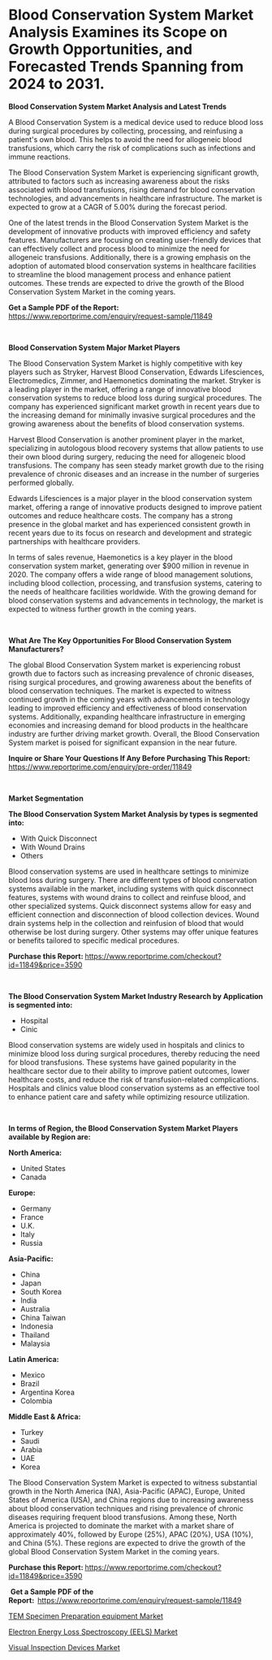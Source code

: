 <p><h1>Blood Conservation System Market Analysis Examines its Scope on Growth Opportunities, and Forecasted Trends Spanning from 2024 to 2031.</h1></p><p><strong>Blood Conservation System Market Analysis and Latest Trends</strong></p>
<p><p>A Blood Conservation System is a medical device used to reduce blood loss during surgical procedures by collecting, processing, and reinfusing a patient's own blood. This helps to avoid the need for allogeneic blood transfusions, which carry the risk of complications such as infections and immune reactions.</p><p>The Blood Conservation System Market is experiencing significant growth, attributed to factors such as increasing awareness about the risks associated with blood transfusions, rising demand for blood conservation technologies, and advancements in healthcare infrastructure. The market is expected to grow at a CAGR of 5.00% during the forecast period.</p><p>One of the latest trends in the Blood Conservation System Market is the development of innovative products with improved efficiency and safety features. Manufacturers are focusing on creating user-friendly devices that can effectively collect and process blood to minimize the need for allogeneic transfusions. Additionally, there is a growing emphasis on the adoption of automated blood conservation systems in healthcare facilities to streamline the blood management process and enhance patient outcomes. These trends are expected to drive the growth of the Blood Conservation System Market in the coming years.</p></p>
<p><strong>Get a Sample PDF of the Report:&nbsp;</strong> <a href="https://www.reportprime.com/enquiry/request-sample/11849">https://www.reportprime.com/enquiry/request-sample/11849</a></p>
<p>&nbsp;</p>
<p><strong>Blood Conservation System Major Market Players</strong></p>
<p><p>The Blood Conservation System Market is highly competitive with key players such as Stryker, Harvest Blood Conservation, Edwards Lifesciences, Electromedics, Zimmer, and Haemonetics dominating the market. Stryker is a leading player in the market, offering a range of innovative blood conservation systems to reduce blood loss during surgical procedures. The company has experienced significant market growth in recent years due to the increasing demand for minimally invasive surgical procedures and the growing awareness about the benefits of blood conservation systems.</p><p>Harvest Blood Conservation is another prominent player in the market, specializing in autologous blood recovery systems that allow patients to use their own blood during surgery, reducing the need for allogeneic blood transfusions. The company has seen steady market growth due to the rising prevalence of chronic diseases and an increase in the number of surgeries performed globally.</p><p>Edwards Lifesciences is a major player in the blood conservation system market, offering a range of innovative products designed to improve patient outcomes and reduce healthcare costs. The company has a strong presence in the global market and has experienced consistent growth in recent years due to its focus on research and development and strategic partnerships with healthcare providers.</p><p>In terms of sales revenue, Haemonetics is a key player in the blood conservation system market, generating over $900 million in revenue in 2020. The company offers a wide range of blood management solutions, including blood collection, processing, and transfusion systems, catering to the needs of healthcare facilities worldwide. With the growing demand for blood conservation systems and advancements in technology, the market is expected to witness further growth in the coming years.</p></p>
<p>&nbsp;</p>
<p><strong>What Are The Key Opportunities For Blood Conservation System Manufacturers?</strong></p>
<p><p>The global Blood Conservation System market is experiencing robust growth due to factors such as increasing prevalence of chronic diseases, rising surgical procedures, and growing awareness about the benefits of blood conservation techniques. The market is expected to witness continued growth in the coming years with advancements in technology leading to improved efficiency and effectiveness of blood conservation systems. Additionally, expanding healthcare infrastructure in emerging economies and increasing demand for blood products in the healthcare industry are further driving market growth. Overall, the Blood Conservation System market is poised for significant expansion in the near future.</p></p>
<p><strong>Inquire or Share Your Questions If Any Before Purchasing This Report:</strong> <a href="https://www.reportprime.com/enquiry/pre-order/11849">https://www.reportprime.com/enquiry/pre-order/11849</a></p>
<p>&nbsp;</p>
<p><strong>Market Segmentation</strong></p>
<p><strong>The Blood Conservation System Market Analysis by types is segmented into:</strong></p>
<p><ul><li>With Quick Disconnect</li><li>With Wound Drains</li><li>Others</li></ul></p>
<p><p>Blood conservation systems are used in healthcare settings to minimize blood loss during surgery. There are different types of blood conservation systems available in the market, including systems with quick disconnect features, systems with wound drains to collect and reinfuse blood, and other specialized systems. Quick disconnect systems allow for easy and efficient connection and disconnection of blood collection devices. Wound drain systems help in the collection and reinfusion of blood that would otherwise be lost during surgery. Other systems may offer unique features or benefits tailored to specific medical procedures.</p></p>
<p><strong>Purchase this Report:&nbsp;</strong><a href="https://www.reportprime.com/checkout?id=11849&price=3590">https://www.reportprime.com/checkout?id=11849&price=3590</a></p>
<p>&nbsp;</p>
<p><strong>The Blood Conservation System Market Industry Research by Application is segmented into:</strong></p>
<p><ul><li>Hospital</li><li>Cinic</li></ul></p>
<p><p>Blood conservation systems are widely used in hospitals and clinics to minimize blood loss during surgical procedures, thereby reducing the need for blood transfusions. These systems have gained popularity in the healthcare sector due to their ability to improve patient outcomes, lower healthcare costs, and reduce the risk of transfusion-related complications. Hospitals and clinics value blood conservation systems as an effective tool to enhance patient care and safety while optimizing resource utilization.</p></p>
<p>&nbsp;</p>
<p><strong>In terms of Region, the Blood Conservation System Market Players available by Region are:</strong></p>
<p>
    <p> <strong> North America: </strong>
        <ul>
            <li>United States</li>
            <li>Canada</li>
        </ul>
        </p> 
    <p> <strong> Europe: </strong>
        <ul>
            <li>Germany</li>
            <li>France</li>
            <li>U.K.</li>
            <li>Italy</li>
            <li>Russia</li>
        </ul>
        </p> 
    <p> <strong> Asia-Pacific: </strong>
        <ul>
            <li>China</li>
            <li>Japan</li>
            <li>South Korea</li>
            <li>India</li>
            <li>Australia</li>
            <li>China Taiwan</li>
            <li>Indonesia</li>
            <li>Thailand</li>
            <li>Malaysia</li>
        </ul>
        </p> 
    <p> <strong> Latin America: </strong>
        <ul>
            <li>Mexico</li>
            <li>Brazil</li>
            <li>Argentina Korea</li>
            <li>Colombia</li>
        </ul>
        </p> 
    <p> <strong> Middle East & Africa: </strong>
        <ul>
            <li>Turkey</li>
            <li>Saudi</li>
            <li>Arabia</li>
            <li>UAE</li>
            <li>Korea</li>
        </ul>
    </p>
    </p>
<p><p>The Blood Conservation System Market is expected to witness substantial growth in the North America (NA), Asia-Pacific (APAC), Europe, United States of America (USA), and China regions due to increasing awareness about blood conservation techniques and rising prevalence of chronic diseases requiring frequent blood transfusions. Among these, North America is projected to dominate the market with a market share of approximately 40%, followed by Europe (25%), APAC (20%), USA (10%), and China (5%). These regions are expected to drive the growth of the global Blood Conservation System Market in the coming years.</p></p>
<p><strong>Purchase this Report: </strong><a href="https://www.reportprime.com/checkout?id=11849&price=3590">https://www.reportprime.com/checkout?id=11849&price=3590</a></p>
<p>&nbsp;<strong>Get a Sample PDF of the Report:&nbsp;&nbsp;</strong><a href="https://www.reportprime.com/enquiry/request-sample/11849">https://www.reportprime.com/enquiry/request-sample/11849</a></p>
<p><strong></strong></p>
<p><p><a href="https://view.publitas.com/reportprime-1/tem-specimen-preparation-equipment-market-size-focuses-on-market-dynamics-in-depth-analysis-and-future-projections-of-its-market-forecasted-for-period-from-2023-to-2030/">TEM Specimen Preparation equipment Market</a></p><p><a href="https://view.publitas.com/reportprime-1/electron-energy-loss-spectroscopy-eels-market-provides-detailed-segmentation-of-this-market-based-on-type-application-and-region-and-forecast-for-the-period-from-2023-2030/">Electron Energy Loss Spectroscopy (EELS) Market</a></p><p><a href="https://view.publitas.com/reportprime-1/visual-inspection-devices-market-insights-market-players-and-forecast-till-2030/">Visual Inspection Devices Market</a></p></p>